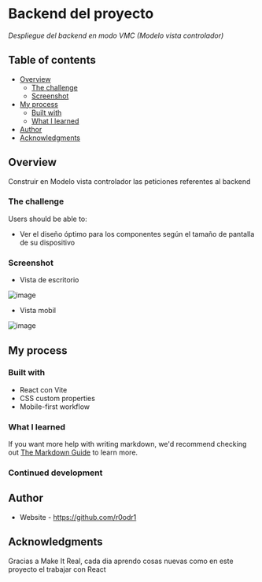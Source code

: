 # Backend del proyecto

_Despliegue del backend en modo VMC (Modelo vista controlador)_

## Table of contents

- [Overview](#overview)
  - [The challenge](#the-challenge)
  - [Screenshot](#screenshot)
- [My process](#my-process)
  - [Built with](#built-with)
  - [What I learned](#what-i-learned)
- [Author](#author)
- [Acknowledgments](#acknowledgments)


## Overview

Construir en Modelo vista controlador las peticiones referentes al backend

### The challenge

Users should be able to:

- Ver el diseño óptimo para los componentes según el tamaño de pantalla de su dispositivo

### Screenshot
- Vista de escritorio

![image](https://github.com/r0odr1/QR-code-component/assets/126527883/24fdff9f-1fff-4ef5-a5b8-f223902433e6)

- Vista mobil

![image](https://github.com/r0odr1/QR-code-component/assets/126527883/ac7f2ff7-c5fd-472d-975b-4ae2de127c6d)

## My process

### Built with

- React con Vite
- CSS custom properties
- Mobile-first workflow

### What I learned


If you want more help with writing markdown, we'd recommend checking out [The Markdown Guide](https://www.markdownguide.org/) to learn more.

### Continued development

## Author

- Website - https://github.com/r0odr1

## Acknowledgments

Gracias a Make It Real, cada dia aprendo cosas nuevas como en este proyecto el trabajar con React
